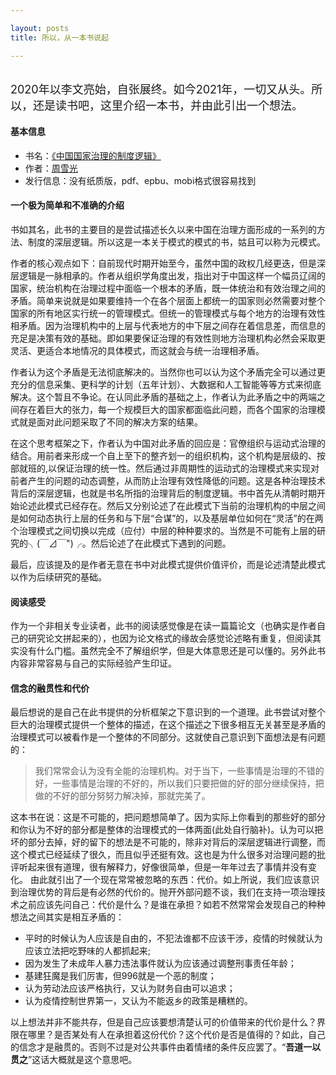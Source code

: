 ```yaml
---

layout: posts
title: 所以，从一本书说起

---
```


<br/>
<font size=4>2020年以李文亮始，自张展终。如今2021年，一切又从头。所以，还是读书吧，这里介绍一本书，并由此引出一个想法。</font>

#### 基本信息

* 书名：[《中国国家治理的制度逻辑》](https://book.douban.com/subject/26901114/)
* 作者：[周雪光](https://weibo.com/u/3702002507?is_all=1)
* 发行信息：没有纸质版，pdf、epbu、mobi格式很容易找到

#### 一个极为简单和不准确的介绍

书如其名，此书的主要目的是尝试描述长久以来中国在治理方面形成的一系列的方法、制度的深层逻辑。所以这是一本关于模式的模式的书，姑且可以称为元模式。

作者的核心观点如下：自前现代时期开始至今，虽然中国的政权几经更迭，但是深层逻辑是一脉相承的。作者从组织学角度出发，指出对于中国这样一个幅员辽阔的国家，统治机构在治理过程中面临一个根本的矛盾，既一体统治和有效治理之间的矛盾。简单来说就是如果要维持一个在各个层面上都统一的国家则必然需要对整个国家的所有地区实行统一的管理模式。但统一的管理模式与每个地方的治理有效性相矛盾。因为治理机构中的上层与代表地方的中下层之间存在着信息差，而信息的充足是决策有效的基础。即如果要保证治理的有效性则地方治理机构必然会采取更灵活、更适合本地情况的具体模式，而这就会与统一治理相矛盾。

作者认为这个矛盾是无法彻底解决的。当然你也可以认为这个矛盾完全可以通过更充分的信息采集、更科学的计划（五年计划）、大数据和人工智能等等方式来彻底解决。这个暂且不争论。在认同此矛盾的基础之上，作者认为此矛盾之中的两端之间存在着巨大的张力，每一个规模巨大的国家都面临此问题，而各个国家的治理模式就是面对此问题采取了不同的解决方案的结果。

在这个思考框架之下，作者认为中国对此矛盾的回应是：官僚组织与运动式治理的结合。用前者来形成一个自上至下的整齐划一的组织机构，这个机构是层级的、按部就班的,以保证治理的统一性。然后通过非周期性的运动式的治理模式来实现对前者产生的问题的动态调整，从而防止治理有效性降低的问题。这是各种治理技术背后的深层逻辑，也就是书名所指的治理背后的制度逻辑。书中首先从清朝时期开始论述此模式已经存在。然后又分别论述了在此模式下当前的治理机构的中层之间是如何动态执行上层的任务和与下层“合谋”的，以及基层单位如何在“灵活”的在两个治理模式之间切换以完成（应付）中层的种种要求的。当然是不可能有上层的研究的╮(￣⊿￣")╭。然后论述了在此模式下遇到的问题。

最后，应该提及的是作者无意在书中对此模式提供价值评价，而是论述清楚此模式以作为后续研究的基础。

#### 阅读感受

作为一个非相关专业读者，此书的阅读感觉像是在读一篇篇论文（也确实是作者自己的研究论文拼起来的），也因为论文格式的缘故会感觉论述略有重复，但阅读其实没有什么门槛。虽然完全不了解组织学，但是大体意思还是可以懂的。另外此书内容非常容易与自己的实际经验产生印证。

#### 信念的融贯性和代价

最后想说的是自己在此书提供的分析框架之下意识到的一个道理。此书尝试对整个巨大的治理模式提供一个整体的描述，在这个描述之下很多相互无关甚至是矛盾的治理模式可以被看作是一个整体的不同部分。这就使自己意识到下面想法是有问题的：

> 我们常常会认为没有全能的治理机构。对于当下，一些事情是治理的不错的好，一些事情是治理的不好的，所以我们只要把做的好的部分继续保持，把做的不好的部分努努力解决掉，那就完美了。

这本书在说：这是不可能的，把问题想简单了。因为实际上你看到的那些好的部分和你认为不好的部分都是整体的治理模式的一体两面(此处自行脑补)。认为可以把坏的部分去掉，好的留下的想法是不可能的，除非对背后的深层逻辑进行调整，而这个模式已经延续了很久，而且似乎还挺有效。这也是为什么很多对治理问题的批评听起来很有道理，很有解释力，好像很简单，但是一年年过去了事情并没有变化。
由此就引出了一个现在常常被忽略的东西：代价。如上所说，我们应该意识到治理优势的背后是有必然的代价的。抛开外部问题不谈，我们在支持一项治理技术之前应该先问自己：代价是什么？是谁在承担？如若不然常常会发现自己的种种想法之间其实是相互矛盾的：
>
* 平时的时候认为人应该是自由的，不犯法谁都不应该干涉，疫情的时候就认为应该立法把吃野味的人都抓起来;
* 因为发生了未成年人暴力违法事件就认为应该通过调整刑事责任年龄；
* 基建狂魔是我们厉害，但996就是一个恶的制度；
* 认为劳动法应该严格执行，又认为财务自由可以追求；
* 认为疫情控制世界第一，又认为不能返乡的政策是糟糕的。

以上想法并非不能共存，但是自己应该要想清楚认可的价值带来的代价是什么？界限在哪里？是否某处有人在承担着这份代价？这个代价是否是值得的？如此，自己的信念才是融贯的。否则不过是对公共事件由着情绪的条件反应罢了。“**吾道一以贯之**”这话大概就是这个意思吧。
